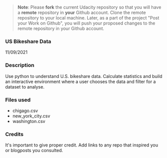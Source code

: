 >**Note**: Please **fork** the current Udacity repository so that you will have a **remote** repository in **your** Github account. Clone the remote repository to your local machine. Later, as a part of the project "Post your Work on Github", you will push your proposed changes to the remote repository in your Github account.


### US Bikeshare Data
11/09/2021

### Description
Use python to understand U.S. bikeshare data.  Calculate statistics and build an interactive environment where a user chooses the data and filter for a dataset to analyse.

### Files used
* chigago.csv
* new_york_city.csv
* washington.csv

### Credits
It's important to give proper credit. Add links to any repo that inspired you or blogposts you consulted.
